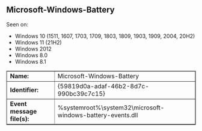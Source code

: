 ## Microsoft-Windows-Battery

Seen on:
* Windows 10 (1511, 1607, 1703, 1709, 1803, 1809, 1903, 1909, 2004, 20H2)
* Windows 11 (21H2)
* Windows 2012
* Windows 8.0
* Windows 8.1

<table border="1" class="docutils">
  <tbody>
    <tr>
      <td><b>Name:</b></td>
      <td>Microsoft-Windows-Battery</td>
    </tr>
    <tr>
      <td><b>Identifier:</b></td>
      <td>{59819d0a-adaf-46b2-8d7c-990bc39c7c15}</td>
    </tr>
    <tr>
      <td><b>Event message file(s):</b></td>
      <td>%systemroot%\system32\microsoft-windows-battery-events.dll</td>
    </tr>
  </tbody>
</table>

&nbsp;

